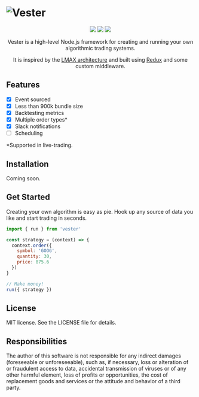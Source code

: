 # ![Vester](https://fhqvst.github.io/vester/images/vester-splash.svg)

<p align="center">
  <a href="https://travis-ci.org/fhqvst/vester"><img src="https://img.shields.io/travis/fhqvst/vester.svg"></a>
  <a href="https://david-dm.org/fhqvst/vester"><img src="https://img.shields.io/david/fhqvst/vester.svg"></a>
  <a href="https://www.npmjs.com/package/vester"><img src="https://img.shields.io/npm/v/vester.svg"></a>
</p>

<p align="center">
  Vester is a high-level Node.js framework for creating and running your own algorithmic trading systems.
</p>
<p align="center">
  It is inspired by the <a href="https://martinfowler.com/articles/lmax.html">LMAX architecture</a> and built using <a href="http://redux.js.org">Redux</a> and some custom middleware.
</p>

## Features
- [x] Event sourced
- [x] Less than 900k bundle size
- [x] Backtesting metrics
- [x] Multiple order types*
- [x] Slack notifications
- [ ] Scheduling

\*Supported in live-trading.

## Installation
Coming soon.

## Get Started

Creating your own algorithm is easy as pie. Hook up any source of data you like and start trading in seconds.

```javascript
import { run } from 'vester'

const strategy = (context) => {
  context.order({
    symbol: 'GOOG',
    quantity: 30,
    price: 875.6
  })
}

// Make money!
run({ strategy })
```

## License

MIT license. See the LICENSE file for details.

## Responsibilities

The author of this software is not responsible for any indirect damages (foreseeable or unforeseeable), such as, if necessary, loss or alteration of or fraudulent access to data, accidental transmission of viruses or of any other harmful element, loss of profits or opportunities, the cost of replacement goods and services or the attitude and behavior of a third party.
